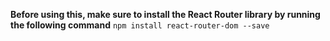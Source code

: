 **Before using this, make sure to install the React Router library by running the following command**
  ``` npm install react-router-dom --save ```
